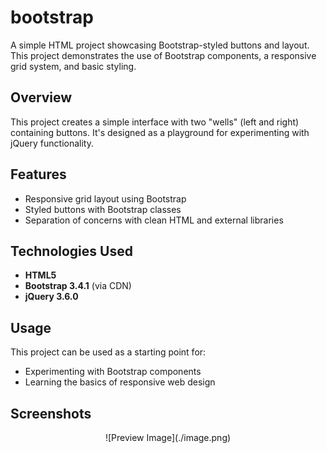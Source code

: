 # bootstrap
A simple HTML project showcasing Bootstrap-styled buttons and layout. This project demonstrates the use of Bootstrap components, a responsive grid system, and basic styling.

## Overview
This project creates a simple interface with two "wells" (left and right) containing buttons. It's designed as a playground for experimenting with jQuery functionality.

## Features
- Responsive grid layout using Bootstrap
- Styled buttons with Bootstrap classes
- Separation of concerns with clean HTML and external libraries

## Technologies Used
- **HTML5**
- **Bootstrap 3.4.1** (via CDN)
- **jQuery 3.6.0**

## Usage
This project can be used as a starting point for:
- Experimenting with Bootstrap components
- Learning the basics of responsive web design


## Screenshots
<div align="center">
    ![Preview Image](./image.png)
</div>
